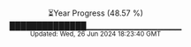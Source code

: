 <p align="center">
⏳Year Progress (48.57 %) <br>
██████████████▁▁▁▁▁▁▁▁▁▁▁▁▁▁▁▁ <br>
<sub>Updated: Wed, 26 Jun 2024 18:23:40 GMT</sub>
</p>

